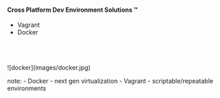 #### Cross Platform Dev Environment Solutions ™
- Vagrant
- Docker
<br />
<br />
<br />
![docker](images/docker.jpg)

note:
    - Docker - next gen virtualization
    - Vagrant - scriptable/repeatable environments
